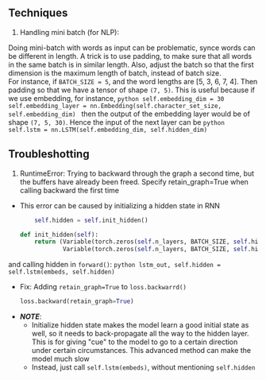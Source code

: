 ## Techniques

1. Handling mini batch (for NLP):

  Doing mini-batch with words as input can be problematic, synce words can be different in length. A trick is to use padding, to make sure that all words in the same batch is in similar length. Also, adjust the batch so that the first dimension is the maximum length of batch, instead of batch size.  
  For instance, if ```BATCH_SIZE = 5```, and the word lengths are [5, 3, 6, 7, 4]. Then padding so that we have a tensor of shape ```(7, 5)```.
  This is useful because if we use embedding, for instance,
    ```python
    self.embedding_dim = 30
    self.embedding_layer = nn.Embedding(self.character_set_size, self.embedding_dim)
    ```
  then the output of the embedding layer would be of shape ```(7, 5, 30)```. Hence the input of the next layer can be
    ```python
    self.lstm = nn.LSTM(self.embedding_dim, self.hidden_dim)
    ```

## Troubleshotting

1. RuntimeError: Trying to backward through the graph a second time, but the buffers have already been freed. Specify retain_graph=True when calling backward the first time
  * This error can be caused by initializing a hidden state in RNN
    ```python
        self.hidden = self.init_hidden()

    def init_hidden(self):
        return (Variable(torch.zeros(self.n_layers, BATCH_SIZE, self.hidden_dim)),
                Variable(torch.zeros(self.n_layers, BATCH_SIZE, self.hidden_dim)))
    ```
  and calling hidden in ```forward()```:
    ```python
    lstm_out, self.hidden = self.lstm(embeds, self.hidden)
    ```
  * Fix: Adding ```retain_graph=True``` to ```loss.backwarrd()```
    ```python
    loss.backward(retain_graph=True)
    ```
  * ***NOTE***:
    * Initialize hidden state makes the model learn a good initial state as well, so it needs to back-propagate all the way to the hidden layer. This is for giving "cue" to the model to go to a certain direction under certain circumstances. This advanced method can make the model much slow
    * Instead, just call ```self.lstm(embeds)```, without mentioning ```self.hidden```
